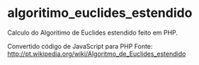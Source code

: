 # algoritimo_euclides_estendido
Calculo do Algoritimo de Euclides estendido feito em PHP.

Convertido código de JavaScript para PHP
Fonte: http://pt.wikipedia.org/wiki/Algoritmo_de_Euclides_estendido
